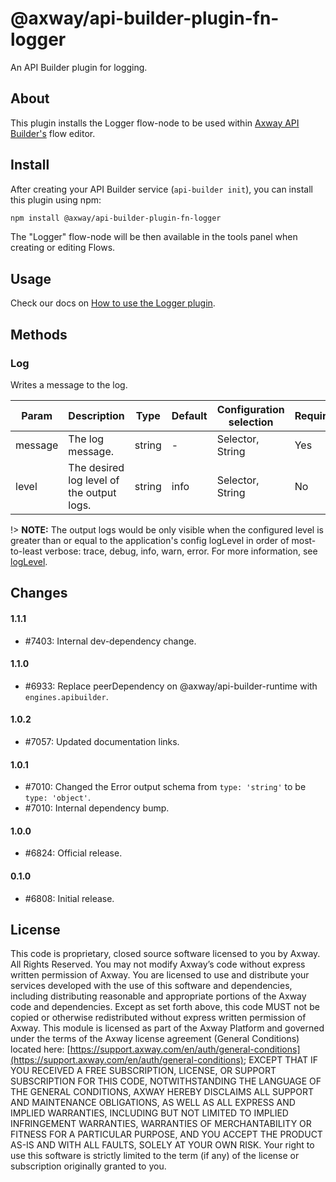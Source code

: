 # @axway/api-builder-plugin-fn-logger

An API Builder plugin for logging.

## About

This plugin installs the Logger flow-node to be used within [Axway API Builder's](https://www.axway.com/en/datasheet/axway-api-builder) flow editor.

## Install

After creating your API Builder service (`api-builder init`), you can install this plugin using npm:

```bash
npm install @axway/api-builder-plugin-fn-logger
```

The "Logger" flow-node will be then available in the tools panel when creating or editing Flows.

## Usage

Check our docs on [How to use the Logger plugin](https://docs.axway.com/bundle/api-builder/page/docs/developer_guide/flows/flow_nodes/logger_flow_node/index.html).

## Methods
### Log

Writes a message to the log.

| Param | Description | Type | Default | Configuration selection | Required |
| --- | --- | --- | --- | --- | --- |
| message | The log message. | string | - | Selector, String | Yes |
| level | The desired log level of the output logs. | string | info | Selector, String | No |

!> **NOTE:** The output logs would be only visible when the configured level is greater than or equal to the application's config logLevel in order of most-to-least verbose: trace, debug, info, warn, error. For more information, see [logLevel](https://wiki.appcelerator.org/display/AB4/Project+Configuration#ProjectConfiguration-logLevellogLevel).

## Changes

#### 1.1.1
- #7403: Internal dev-dependency change.

#### 1.1.0
- #6933: Replace peerDependency on @axway/api-builder-runtime with `engines.apibuilder`.

#### 1.0.2
- #7057: Updated documentation links.

#### 1.0.1
- #7010: Changed the Error output schema from `type: 'string'` to be `type: 'object'`.
- #7010: Internal dependency bump.

#### 1.0.0
- #6824: Official release.

#### 0.1.0
- #6808: Initial release.

## License
This code is proprietary, closed source software licensed to you by Axway. All Rights Reserved. You may not modify Axway’s code without express written permission of Axway. You are licensed to use and distribute your services developed with the use of this software and dependencies, including distributing reasonable and appropriate portions of the Axway code and dependencies. Except as set forth above, this code MUST not be copied or otherwise redistributed without express written permission of Axway. This module is licensed as part of the Axway Platform and governed under the terms of the Axway license agreement (General Conditions) located here: [https://support.axway.com/en/auth/general-conditions](https://support.axway.com/en/auth/general-conditions); EXCEPT THAT IF YOU RECEIVED A FREE SUBSCRIPTION, LICENSE, OR SUPPORT SUBSCRIPTION FOR THIS CODE, NOTWITHSTANDING THE LANGUAGE OF THE GENERAL CONDITIONS, AXWAY HEREBY DISCLAIMS ALL SUPPORT AND MAINTENANCE OBLIGATIONS, AS WELL AS ALL EXPRESS AND IMPLIED WARRANTIES, INCLUDING BUT NOT LIMITED TO IMPLIED INFRINGEMENT WARRANTIES, WARRANTIES OF MERCHANTABILITY OR FITNESS FOR A PARTICULAR PURPOSE, AND YOU ACCEPT THE PRODUCT AS-IS AND WITH ALL FAULTS, SOLELY AT YOUR OWN RISK. Your right to use this software is strictly limited to the term (if any) of the license or subscription originally granted to you.
